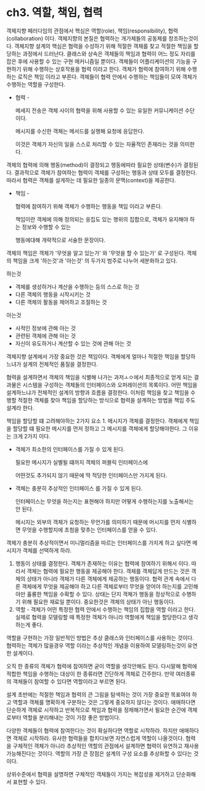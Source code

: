# ch3. 역할, 책임, 협력

객체지향 페러다임의 관점에서 핵심은 역할(role), 책임(responsibility), 협력(collaboration) 이다. 객체지향의 본질은 협력하는 개가체들의 공동체를 창조하는것이다. 객체지향 설계의 핵심은 협력을 수성하기 위해 적절한 객체를 찾고 적절한 책임을 할당하는 과정에서 드러난다. 클래스와 상속은 객체들의 책임과 협력이 어느 정도 자리를 잡은 후에 사용할 수 있는 구현 메커니즘일 뿐이다. 객체들이 어플리케이션의 기능을 구현하기 위해 수행하는 상호작용을 협력 이라고 한다. 객체가 협력에 참여하기 위해 수행하는 로직은 책임 이라고 부른다. 객체들이 협력 안에서 수행하는 책임들이 모여 객체가 수행하는 역할을 구성한다.

*   협력 -

    메세지 전송은 객체 사이의 협력을 위해 사용할 수 있는 유일한 커뮤니케이션 수단이다.

    메시지를 수신한 객체는 메서드를 실행해 요청에 응답한다.

    이것은 객체가 자신의 일을 스스로 처리할 수 있는 자율적인 존재라는 것을 의미한다.

객체의 협력에 의해 행동(method)이 결정되고 행동에따라 필요한 상태(변수)가 결정된다. 결과적으로 객체가 참여하는 협력이 객체를 구성하는 행동과 상태 모두를 결정한다. 따라서 협력은 객체를 설게하는 데 필요한 일종의 문맥(context)을 제공한다.

*   책임 -

    협력에 참여하기 위해 객체가 수행하는 행동을 책임 이라고 부른다.

    책임이란 객체에 의해 정의되는 응집도 있는 행위의 집합으로, 객체가 유지해야 하는 정보와 수행할 수 있는

    행동에대해 개략적으로 서술한 문장이다.

객체의 책임은 객체가 '무엇을 알고 있는가' 와 '무엇을 할 수 있는가' 로 구성된다. 객체의 책임을 크게 '하는것'과 '아는것' 의 두가지 범주로 나누어 세분화하고 있다.

하는것

* 객체를 생성하거나 계산을 수행하는 등의 스스로 하는 것
* 다른 객체의 행동을 시작시키는 것
* 다른 객체의 활동을 제어하고 조절하는 것

아는것

* 사적인 정보에 관해 아는 것
* 관련된 객체에 관해 아는 것
* 자신이 유도하거나 계산할 수 있는 것에 관해 아는 것

객체지향 설계에서 가장 중요한 것은 책임이다. 객체에게 얼마나 적절한 책임을 할당하느녀가 설계의 전체적인 품질을 결정한다.

협력을 설계하면서 객체의 책임을 식별해 나가는 과저ㅗㅇ에서 최종적으로 얻게 되는 결과물은 시스템을 구성하는 객체들의 인터페이스와 오퍼레이션의 목록이다. 어떤 책임을 설계하느냐가 전체적인 설계의 방향과 흐름을 결정한다. 이처럼 책임을 찾고 책임을 수행할 적절한 객체를 찾아 책임을 할당하는 방식으로 협력을 설계하는 방법을 책임 주도 설계라 한다.

책임을 할당할 떄 고려해야하는 2가지 요소 1. 메시지가 객체를 결정한다. 객체에게 책임을 할당할 떄 필요한 메시지를 먼저 정하고 그 메시지를 객체에게 할당해야한다. 그 이유는 크게 2가지 이다.

*   객체가 최소한의 인터페이스를 가질 수 있게 된다.&#x20;

    &#x20; 필요한 메시지가 실별될 떄까지 객체의 퍼블릭 인터페이스에

    &#x20; 어떤것도 추가되지 않기 때문에 딱 적당한 인터페이스만 가지게 된다.
*   객체는 충분히 추상적인 인터페이스 를 가질 수 있게 된다.

    &#x20; 인터페이스는 무엇을 하는지는 표현해야 하지만 어떻게 수행하는지를 노출해서는 안 된다.

    &#x20; 메시지는 외부의 객체가 요청하는 무언가를 의미하기 때문에 머시지를 먼저 식별하면 무엇을 수행할지에 초첨을 맞추는 인터페이스를 얻을 수 있다.

객체가 충분히 추상적이면서 미니멀리즘을 따르는 인터페이스를 가지게 하고 싶다면 메시지가 객체를 선택하게 하라.

1. 행동이 상태를 결정한다. 객체가 존재하는 이유는 협력에 참여하기 위해서 이다. 따라서 객체는 협력에 필요한 행동을 제공해야 한다. 객체를 객체답게 만드는 것은 객체의 상태가 아니라 객체가 다른 객체에게 제공하는 행동이다. 협력 관계 속에서 다른 객체에게 무엇을 제공해야 하고 다른 객체로부터 무엇을 얻어야 하는지를 고민해야만 휼륭한 책임을 수확할 수 있다. 상태는 단지 객체가 행동을 정상적으로 수행하기 위해 필요한 재료일 뿐이다. 중요한것은 객체의 상태가 아닌 행동이다.
2. 역할 - 객체가 어떤 특정한 협력 안에서 수행하는 책임의 집합을 역할 이라고 한다. 실제로 협력을 모델링할 때 특정한 객체가 아니라 역할에게 책임을 할당한다고 생각하는게 좋다.

역할을 구현하는 가장 일반적인 방법은 추상 클래스와 인터페이스를 사용하는 것이다. 협력하는 객체가 많을경우 역할 이라는 추상적인 개념을 이용하여 모델링하는것이 유연한 설계이다.

오직 한 종류의 객체가 협력에 참여하면 굳이 역할을 생각안해도 된다. 다시말해 협력에 적합한 책임을 수행하는 대상이 한 종류라면 간단하게 객체로 간주한다. 만약 여러종류의 객체들이 참여할 수 있다면 역할이라고 부르면 된다.

설계 초반에는 적절한 책임과 협력의 큰 그림을 탐색하는 것이 가장 중요한 목표여야 하고 역할과 객체를 명확하게 구분하는 것은 그렇게 중요하지 않다는 것이다. 애매하다면 단순하게 객체로 시작하고 반복적으로 책임과 협력을 정제해가면서 필요한 순간에 객체로부터 역할을 분리해내는 것이 가장 좋은 방법이다.

다양한 객체들이 협력에 참여한다는 것이 확실하다면 역할로 시작하라. 하지만 애매하다면 객체로 시작하라. 유사한 협력들을 합치다보면 자연스럽게 역할이 나올것이다. 협력을 구체적인 객체가 아니라 추상적인 역할의 관점에서 설계하면 협력이 유연하고 재사용 가능해진다는 것이다. 역할의 가장 큰 장점은 설계의 구성 요소를 추상화할 수 있다는 것이다.

상위수준에서 협력을 설명하면 구체적인 객체들이 가지는 복잡성을 제거하고 단순화해서 표현할 수 있다.
